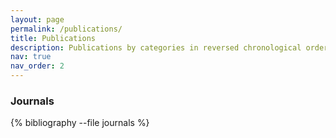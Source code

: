 ```yaml
---
layout: page
permalink: /publications/
title: Publications
description: Publications by categories in reversed chronological order. Generated by jekyll-scholar.
nav: true
nav_order: 2
---
```


<!-- _pages/publications.md -->

### Journals
<!--  <div class="publications"> -->

{% bibliography --file journals %}

<!--  </div> -->

